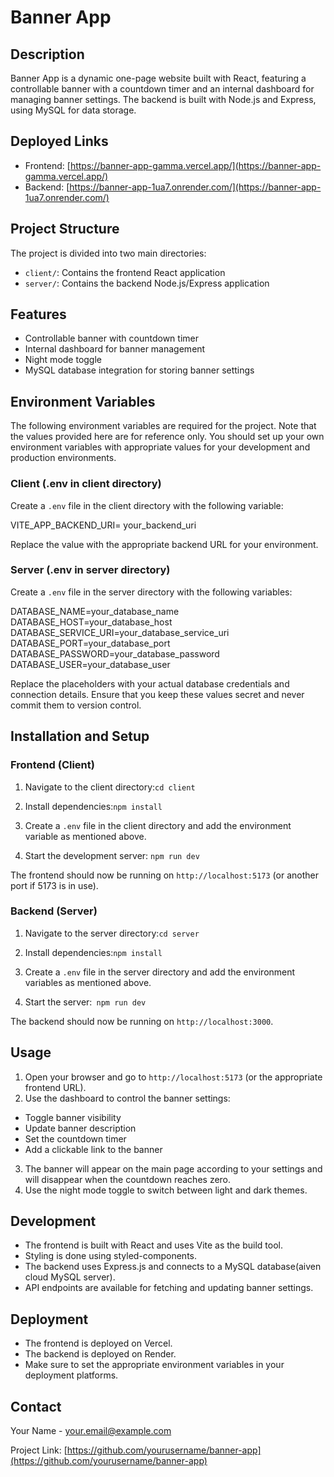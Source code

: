 # Banner App

## Description

Banner App is a dynamic one-page website built with React, featuring a controllable banner with a countdown timer and an internal dashboard for managing banner settings. The backend is built with Node.js and Express, using MySQL for data storage.

## Deployed Links

- Frontend: [https://banner-app-gamma.vercel.app/](https://banner-app-gamma.vercel.app/)
- Backend: [https://banner-app-1ua7.onrender.com/](https://banner-app-1ua7.onrender.com/)

## Project Structure

The project is divided into two main directories:

- `client/`: Contains the frontend React application
- `server/`: Contains the backend Node.js/Express application

## Features

- Controllable banner with countdown timer
- Internal dashboard for banner management
- Night mode toggle
- MySQL database integration for storing banner settings


## Environment Variables

The following environment variables are required for the project. Note that the values provided here are for reference only. You should set up your own environment variables with appropriate values for your development and production environments.

### Client (.env in client directory)

Create a `.env` file in the client directory with the following variable:

VITE_APP_BACKEND_URI= your_backend_uri

Replace the value with the appropriate backend URL for your environment.

### Server (.env in server directory)

Create a `.env` file in the server directory with the following variables:

DATABASE_NAME=your_database_name
DATABASE_HOST=your_database_host
DATABASE_SERVICE_URI=your_database_service_uri
DATABASE_PORT=your_database_port
DATABASE_PASSWORD=your_database_password
DATABASE_USER=your_database_user

Replace the placeholders with your actual database credentials and connection details. Ensure that you keep these values secret and never commit them to version control.

## Installation and Setup

### Frontend (Client)

1. Navigate to the client directory:```cd client```

2. Install dependencies:```npm install```
   
3. Create a `.env` file in the client directory and add the environment variable as mentioned above.

4. Start the development server: ```npm run dev```

The frontend should now be running on `http://localhost:5173` (or another port if 5173 is in use).

### Backend (Server)

1. Navigate to the server directory:```cd server```

2. Install dependencies:```npm install```

3. Create a `.env` file in the server directory and add the environment variables as mentioned above.

4. Start the server:``` npm run dev```

The backend should now be running on `http://localhost:3000`.

## Usage

1. Open your browser and go to `http://localhost:5173` (or the appropriate frontend URL).
2. Use the dashboard to control the banner settings:
- Toggle banner visibility
- Update banner description
- Set the countdown timer
- Add a clickable link to the banner
3. The banner will appear on the main page according to your settings and will disappear when the countdown reaches zero.
4. Use the night mode toggle to switch between light and dark themes.

## Development

- The frontend is built with React and uses Vite as the build tool.
- Styling is done using styled-components.
- The backend uses Express.js and connects to a MySQL database(aiven cloud MySQL server).
- API endpoints are available for fetching and updating banner settings.

## Deployment

- The frontend is deployed on Vercel.
- The backend is deployed on Render.
- Make sure to set the appropriate environment variables in your deployment platforms.

## Contact

Your Name - your.email@example.com

Project Link: [https://github.com/yourusername/banner-app](https://github.com/yourusername/banner-app)





